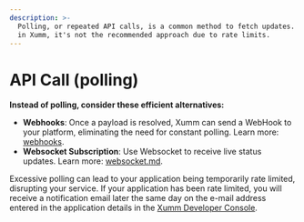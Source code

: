 ```yaml
---
description: >-
  Polling, or repeated API calls, is a common method to fetch updates. However,
  in Xumm, it's not the recommended approach due to rate limits.
---
```


# API Call (polling)

**Instead of polling, consider these efficient alternatives:**

* **Webhooks**: Once a payload is resolved, Xumm can send a WebHook to your platform, eliminating the need for constant polling. Learn more: [webhooks](webhooks/ "mention").
* **Websocket Subscription**: Use Websocket to receive live status updates. Learn more: [websocket.md](websocket.md "mention").

Excessive polling can lead to your application being temporarily rate limited, disrupting your service. If your application has been rate limited, you will receive a notification email later the same day on the e-mail address entered in the application details in the [Xumm Developer Console](https://apps.xumm.dev).
